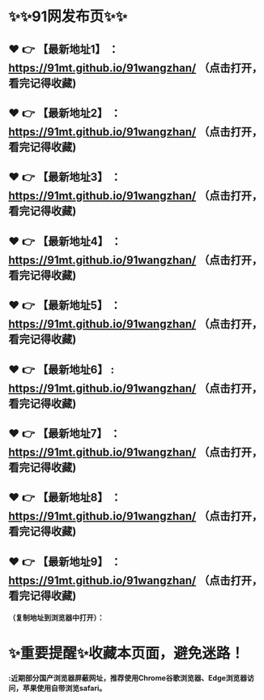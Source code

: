 
# :sparkles::sparkles:91网发布页:sparkles::sparkles:

 :heart: :point_right: 【最新地址1】 ：https://91mt.github.io/91wangzhan/  （点击打开，看完记得收藏)
 ------
 :heart: :point_right: 【最新地址2】 ：https://91mt.github.io/91wangzhan/   （点击打开，看完记得收藏)
 ------
 :heart: :point_right: 【最新地址3】 ：https://91mt.github.io/91wangzhan/  （点击打开，看完记得收藏)
 ------
 :heart: :point_right: 【最新地址4】 ：https://91mt.github.io/91wangzhan/   （点击打开，看完记得收藏)
 ------
 :heart: :point_right: 【最新地址5】 ：https://91mt.github.io/91wangzhan/ （点击打开，看完记得收藏)
 ------
 :heart: :point_right: 【最新地址6】 : https://91mt.github.io/91wangzhan/    （点击打开，看完记得收藏)
 ------
 :heart: :point_right: 【最新地址7】 ：https://91mt.github.io/91wangzhan/  （点击打开，看完记得收藏)
 ------
 :heart: :point_right: 【最新地址8】 ：https://91mt.github.io/91wangzhan/ （点击打开，看完记得收藏)
 ------
 :heart: :point_right: 【最新地址9】 ：https://91mt.github.io/91wangzhan/ （点击打开，看完记得收藏)
  ------

  
#### （复制地址到浏览器中打开）：
# :sparkles:重要提醒:sparkles:收藏本页面，避免迷路！
#### :近期部分国产浏览器屏蔽网址，推荐使用Chrome谷歌浏览器、Edge浏览器访问，苹果使用自带浏览safari。
